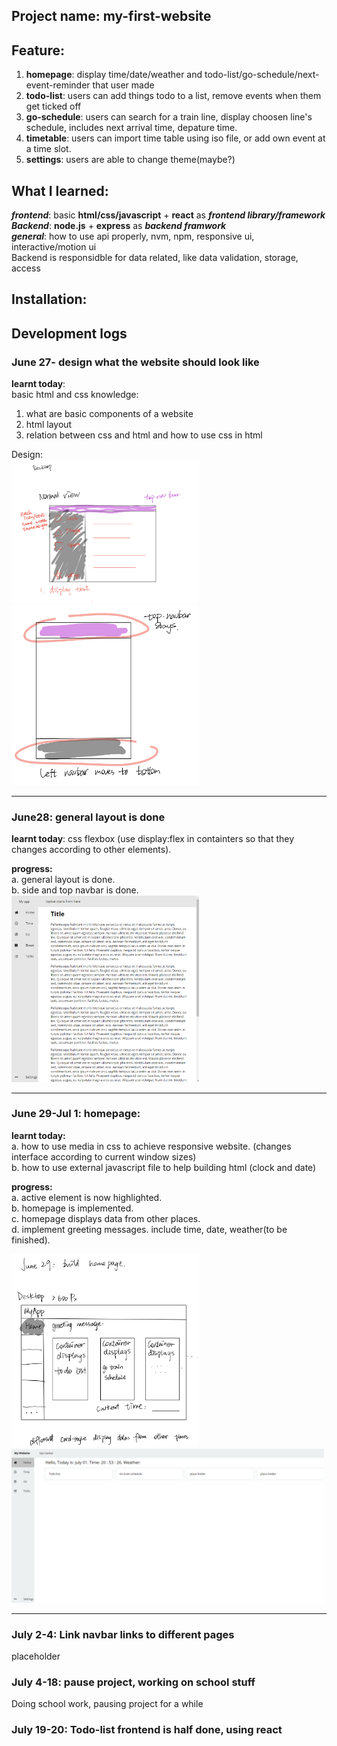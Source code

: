 ## Project name: my-first-website


## Feature: 
1. **homepage**: display time/date/weather and todo-list/go-schedule/next-event-reminder that user made<br>
 2. **todo-list**: users can add things todo to a list, remove events when them get ticked off<br>
 3. **go-schedule**: users can search for a train line, display choosen line's schedule, includes next arrival time, depature time.<br>
 4. **timetable**: users can import time table using iso file, or add own event at a time slot.<br>
 5. **settings**: users are able to change theme(maybe?)


## What I learned:
 ***frontend***: basic **html/css/javascript** + **react** as __***frontend library/framework***__<br>
 ***Backend***: __**node.js**__ + __**express**__ as __***backend framwork***__<br>
 ***general***: how to use api properly, nvm, npm, responsive ui, interactive/motion ui<br>
Backend is responsidble for data related, like data validation, storage, access<br>


## Installation: 


## Development logs

### June 27- design what the website should look like <br>
**learnt today**: <br>
basic html and css knowledge: 
1. what are basic components of a website
2. html layout
3. relation between css and html and how to use css in html

Design: <br>
<img src="./readme-assets/june27_3.png" alt="design1" width="300"/>
<img src="./readme-assets/june27_1.png" alt="design2" width="300"/>

---------------------------------------------------------------------------

### June28: general layout is done <br>
**learnt today**: css flexbox (use display:flex in containters so that they changes according to other elements).<br>

**progress:** <br>
a. general layout is done.<br>
b. side and top navbar is done. <br>
<img src="./readme-assets/june28.png" alt="design3" width="300"/>

---------------------------------------------------------------------------

### June 29-Jul 1: homepage:<br>
**learnt today:** <br>
a. how to use media in css to achieve responsive website. (changes interface according to current window sizes)<br>
b. how to use external javascript file to help building html (clock and date)<br>

**progress:** <br>
a. active element is now highlighted.<br>
b. homepage is implemented. <br>
c. homepage displays data from other places.<br>
d. implement greeting messages. include time, date, weather(to be finished).<br>

<img src="./readme-assets/homepage_design.png" alt="homepage design" width="300"/> <img src="./readme-assets/jun28_3.png" alt="homepage" width="500"/>

---------------------------------------------------------------------------

### July 2-4: Link navbar links to different pages <br>

placeholder

### July 4-18: pause project, working on school stuff <br>

Doing school work, pausing project for a while

### July 19-20: Todo-list frontend is half done, using react <br>

